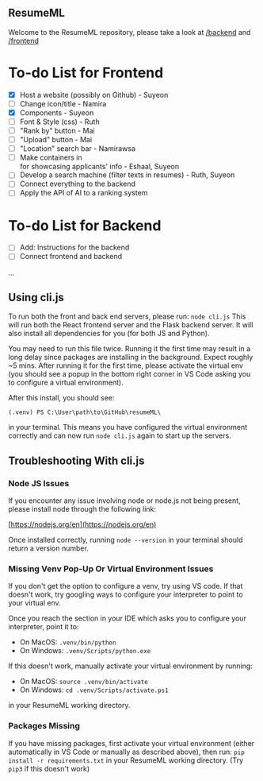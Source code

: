 ## ResumeML

Welcome to the ResumeML repository, please take a look at [/backend](https://github.com/LTCinterns2023/resumeML/tree/main/frontend) and [/frontend](https://github.com/LTCinterns2023/resumeML/tree/main/backend)

# To-do List for Frontend
- [x] Host a website (possibly on Github) - Suyeon
- [ ] Change icon/title - Namira
- [x] Components - Suyeon
- [ ] Font & Style (css) - Ruth
- [ ] "Rank by" button - Mai
- [ ] "Upload" button - Mai
- [ ] "Location" search bar - Namirawsa
- [ ] Make containers in <main> for showcasing applicants' info - Eshaal, Suyeon
- [ ] Develop a search machine (filter texts in resumes) - Ruth, Suyeon
- [ ] Connect everything to the backend
- [ ] Apply the API of AI to a ranking system

# To-do List for Backend
- [ ] Add: Instructions for the backend
- [ ] Connect frontend and backend

...


## Using cli.js

To run both the front and back end servers, please run: 
`node cli.js`
This will run both the React frontend server and the Flask backend server. It will also install all dependencies for you (for both JS and Python).

You may need to run this file twice. Running it the first time may result in a long delay since packages are installing in the background. Expect roughly ~5 mins. After running it for the first time, please activate the virtual env (you should see a popup in the bottom right corner in VS Code asking you to configure a virtual environment).

After this install, you should see:
```console
(.venv) PS C:\User\path\to\GitHub\resumeML\
```
in your terminal. This means you have configured the virtual environment correctly and can now run `node cli.js` again to start up the servers.

## Troubleshooting With cli.js

### Node JS Issues

If you encounter any issue involving node or node.js not being present, please install node through the following link:

[https://nodejs.org/en](https://nodejs.org/en)

Once installed correctly, running `node --version` in your terminal should return a version number.

### Missing Venv Pop-Up Or Virtual Environment Issues

If you don't get the option to configure a venv, try using VS code. If that doesn't work, try googling ways to configure your interpreter to point to your virtual env.

Once you reach the section in your IDE which asks you to configure your interpreter, point it to:

- On MacOS: `.venv/bin/python`
- On Windows: `.venv/Scripts/python.exe`

If this doesn't work, manually activate your virtual environment by running:

- On MacOS: `source .venv/bin/activate`
- On Windows: `cd .venv/Scripts/activate.ps1`

in your ResumeML working directory.

### Packages Missing

If you have missing packages, first activate your virtual environment (either automatically in VS Code or manually as described above), then run:
`pip install -r requirements.txt` in your ResumeML working directory. (Try `pip3` if this doesn't work)



